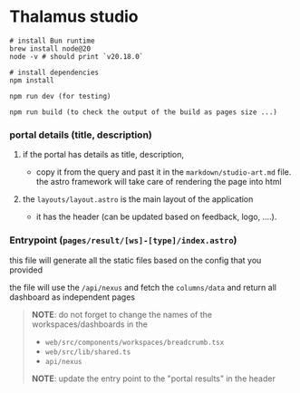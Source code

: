 # Thalamus studio

```
# install Bun runtime
brew install node@20
node -v # should print `v20.18.0`

# install dependencies
npm install

npm run dev (for testing)

npm run build (to check the output of the build as pages size ...)
```

### portal details (title, description)

1. if the portal has details as title, description,

   - copy it from the query and past it in the  `markdown/studio-art.md` file.
     the astro framework will take care of rendering the page into html
2. the `layouts/layout.astro` is the main layout of the application

   - it has the header (can be updated based on feedback, logo, ....).

### Entrypoint (`pages/result/[ws]-[type]/index.astro`)

this file will generate all the static files based on the config that you provided

the file will use the `/api/nexus`  and fetch the `columns/data` and return all dashboard as independent pages

> **NOTE**: do not forget to change the names of the workspaces/dashboards in the 
>
> - `web/src/components/workspaces/breadcrumb.tsx`
> - `web/src/lib/shared.ts`
> - `api/nexus`
>
> **NOTE**: update the entry point to the "portal results" in the header
